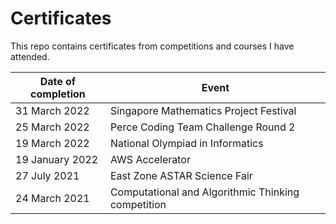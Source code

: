# Certificates

This repo contains certificates from competitions and courses I have attended.

| Date of completion | Event                                              |
| ------------------ | -------------------------------------------------- |
| 31 March 2022      | Singapore Mathematics Project Festival             |
| 25 March 2022      | Perce Coding Team Challenge Round 2                |
| 19 March 2022      | National Olympiad in Informatics                   |
| 19 January 2022    | AWS Accelerator                                    |
| 27 July 2021       | East Zone ASTAR Science Fair                       |
| 24 March 2021      | Computational and Algorithmic Thinking competition |
